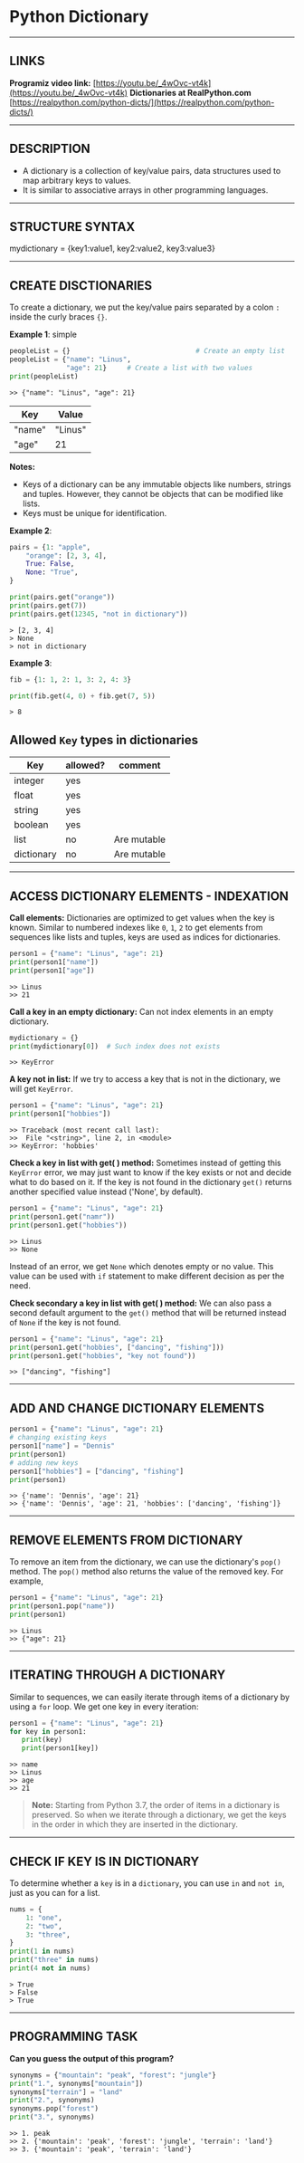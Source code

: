 # Python Dictionary


---


## LINKS

**Programiz video link:** [https://youtu.be/_4wOvc-vt4k](https://youtu.be/_4wOvc-vt4k)
**Dictionaries at RealPython.com** [https://realpython.com/python-dicts/](https://realpython.com/python-dicts/)


---


## DESCRIPTION
- A dictionary is a collection of key/value pairs, data structures used to map arbitrary keys to values.
- It is similar to associative arrays in other programming languages.


---


## STRUCTURE SYNTAX
mydictionary  = {key1:value1, key2:value2, key3:value3}


---


## CREATE DISCTIONARIES
To create a dictionary, we put the key/value pairs separated by a colon `:` inside the curly braces `{}`.

**Example 1**: simple
```python
peopleList = {}                               # Create an empty list
peopleList = {"name": "Linus",
              "age": 21}     # Create a list with two values
print(peopleList)
```
```
>> {"name": "Linus", "age": 21}
```

|Key    |Value   |
|-------|--------|
|"name" |"Linus" |
|"age"  |21      |

**Notes:**
- Keys of a dictionary can be any immutable objects like numbers, strings and tuples. However, they cannot be objects that can be modified like lists.
- Keys must be unique for identification.

**Example 2**:
```python
pairs = {1: "apple",
    "orange": [2, 3, 4],
    True: False,
    None: "True",
}

print(pairs.get("orange"))
print(pairs.get(7))
print(pairs.get(12345, "not in dictionary"))
```
```
> [2, 3, 4]
> None
> not in dictionary
```

**Example 3**:
```python
fib = {1: 1, 2: 1, 3: 2, 4: 3}

print(fib.get(4, 0) + fib.get(7, 5))
```
```
> 8
```


## Allowed `Key` types in dictionaries

|Key         | allowed? | comment
|------------|----------|---------
| integer    | yes      |
| float      | yes      |
| string     | yes      |
| boolean    | yes      |
| list       | no       | Are mutable
| dictionary | no       | Are mutable


---


## ACCESS DICTIONARY ELEMENTS - INDEXATION

**Call elements:**
Dictionaries are optimized to get values when the key is known.
Similar to numbered indexes like `0`, `1`, `2` to get elements from sequences like lists and tuples, keys are used as indices for dictionaries.

```python
person1 = {"name": "Linus", "age": 21}
print(person1["name"])
print(person1["age"])
```
```
>> Linus
>> 21
```

**Call a key in an empty dictionary:**
Can not index elements in an empty dictionary.

```python
mydictionary = {}
print(mydictionary[0])  # Such index does not exists
```
```
>> KeyError
```

**A key not in list:**
If we try to access a key that is not in the dictionary, we will get `KeyError`.

```python
person1 = {"name": "Linus", "age": 21}
print(person1["hobbies"])
```
```
>> Traceback (most recent call last):
>>  File "<string>", line 2, in <module>
>> KeyError: 'hobbies'
```

**Check a key in list with get( ) method:**
Sometimes instead of getting this `KeyError` error, we may just want to know if the key exists or not and decide what to do based on it.
If the key is not found in the dictionary `get()` returns another specified value instead ('None', by default).

```python
person1 = {"name": "Linus", "age": 21}
print(person1.get("namr"))
print(person1.get("hobbies"))
```
```
>> Linus
>> None
```

Instead of an error, we get `None` which denotes empty or no value. This value can be used with `if` statement to make different decision as per the need.


**Check secondary a key in list with get( ) method:**
We can also pass a second default argument to the `get()` method that will be returned instead of `None` if the key is not found.

```python
person1 = {"name": "Linus", "age": 21}
print(person1.get("hobbies", ["dancing", "fishing"]))
print(person1.get("hobbies", "key not found"))
```
```
>> ["dancing", "fishing"]
```


---


## ADD AND CHANGE DICTIONARY ELEMENTS

```python
person1 = {"name": "Linus", "age": 21}
# changing existing keys
person1["name"] = "Dennis"
print(person1)
# adding new keys
person1["hobbies"] = ["dancing", "fishing"]
print(person1)
```
```
>> {'name': 'Dennis', 'age': 21}
>> {'name': 'Dennis', 'age': 21, 'hobbies': ['dancing', 'fishing']}
```


---


## REMOVE ELEMENTS FROM DICTIONARY
To remove an item from the dictionary, we can use the dictionary's `pop()` method. The `pop()` method also returns the value of the removed key. For example,

```python
person1 = {"name": "Linus", "age": 21}
print(person1.pop("name"))
print(person1)
```
```
>> Linus
>> {"age": 21}
```


---


## ITERATING THROUGH A DICTIONARY

Similar to sequences, we can easily iterate through items of a dictionary by using a `for` loop. We get one key in every iteration:

```python
person1 = {"name": "Linus", "age": 21}
for key in person1:
   print(key)
   print(person1[key])
```
```
>> name
>> Linus
>> age
>> 21
```

>**Note:** Starting from Python 3.7, the order of items in a dictionary is preserved. So when we iterate through a dictionary, we get the keys in the order in which they are inserted in the dictionary.


---


## CHECK IF KEY IS IN DICTIONARY
To determine whether a `key` is in a `dictionary`, you can use `in` and `not in`, just as you can for a list.
```python
nums = {
    1: "one",
    2: "two",
    3: "three",
}
print(1 in nums)
print("three" in nums)
print(4 not in nums)
```
```
> True
> False
> True
```


---


## PROGRAMMING TASK
**Can you guess the output of this program?**

```python
synonyms = {"mountain": "peak", "forest": "jungle"}
print("1.", synonyms["mountain"])
synonyms["terrain"] = "land"
print("2.", synonyms)
synonyms.pop("forest")
print("3.", synonyms)
```
```
>> 1. peak
>> 2. {'mountain': 'peak', 'forest': 'jungle', 'terrain': 'land'}
>> 3. {'mountain': 'peak', 'terrain': 'land'}
```

